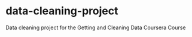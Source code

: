 data-cleaning-project
=====================

Data cleaning project for the Getting and Cleaning Data Coursera Course
